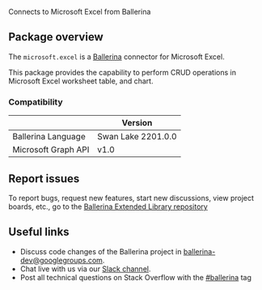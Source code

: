 Connects to Microsoft Excel from Ballerina

## Package overview
The `microsoft.excel` is a [Ballerina](https://ballerina.io/) connector for Microsoft Excel.

This package provides the capability to perform CRUD operations in Microsoft Excel worksheet table, and chart.

### Compatibility
|                     | Version            |
|---------------------|--------------------|
| Ballerina Language  | Swan Lake 2201.0.0 |
| Microsoft Graph API | v1.0               |

## Report issues
To report bugs, request new features, start new discussions, view project boards, etc., go to the [Ballerina Extended Library repository](https://github.com/ballerina-platform/ballerina-extended-library)

## Useful links
- Discuss code changes of the Ballerina project in [ballerina-dev@googlegroups.com](mailto:ballerina-dev@googlegroups.com).
- Chat live with us via our [Slack channel](https://ballerina.io/community/slack/).
- Post all technical questions on Stack Overflow with the [#ballerina](https://stackoverflow.com/questions/tagged/ballerina) tag
